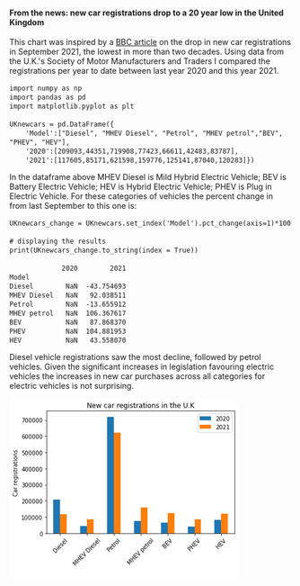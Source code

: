 #### From the news: new car registrations drop to a 20 year low in the United Kingdom

This chart was inspired by a [BBC article](https://www.bbc.com/news/business-58795798#comments) on the drop in new car registrations in September 2021, the lowest in more than two decades. Using data from the U.K.'s Society of Motor Manufacturers and Traders I compared the registrations per year to date between last year 2020 and this year 2021. 

````
import numpy as np
import pandas as pd
import matplotlib.pyplot as plt 

UKnewcars = pd.DataFrame({
    'Model':["Diesel", "MHEV Diesel", "Petrol", "MHEV petrol","BEV", "PHEV", "HEV"],
    '2020':[209093,44351,719908,77423,66611,42483,83787],
    '2021':[117605,85171,621598,159776,125141,87040,120283]})

````
In the dataframe above MHEV Diesel is Mild Hybrid Electric Vehicle; BEV is Battery Electric Vehicle; HEV is Hybrid Electric Vehicle; PHEV is Plug in Electric Vehicle. 
For these categories of vehicles the percent change in from last September to this one is: 

````
UKnewcars_change = UKnewcars.set_index('Model').pct_change(axis=1)*100

# displaying the results
print(UKnewcars_change.to_string(index = True))

             2020        2021
Model                        
Diesel        NaN  -43.754693
MHEV Diesel   NaN   92.038511
Petrol        NaN  -13.655912
MHEV petrol   NaN  106.367617
BEV           NaN   87.868370
PHEV          NaN  104.881953
HEV           NaN   43.558070
````
Diesel vehicle registrations saw the most decline, followed by petrol vehicles. Given the significant increases in legislation favouring electric vehicles the increases in new car purchases across all categories for electric vehicles is not surprising. 

![](newcarsplot.png)




